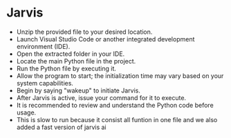 # Jarvis
- Unzip the provided file to your desired location.
- Launch Visual Studio Code or another integrated development environment (IDE).
- Open the extracted folder in your IDE.
- Locate the main Python file in the project.
- Run the Python file by executing it.
- Allow the program to start; the initialization time may vary based on your system capabilities.
- Begin by saying "wakeup" to initiate Jarvis.
- After Jarvis is active, issue your command for it to execute.
- It is recommended to review and understand the Python code before usage.
- This is slow to run because it consist all funtion in one file and we also added a fast version of jarvis ai
